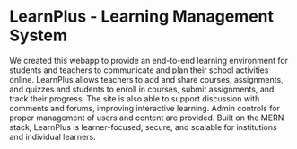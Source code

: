 # LearnPlus - Learning Management System
We created this webapp to provide an end-to-end learning environment for students and teachers to communicate and plan their school activities online. LearnPlus allows teachers to add and share courses, assignments, and quizzes and students to enroll in courses, submit assignments, and track their progress. The site is also able to support discussion with comments and forums, improving interactive learning. Admin controls for proper management of users and content are provided. Built on the MERN stack, LearnPlus is learner-focused, secure, and scalable for institutions and individual learners.
